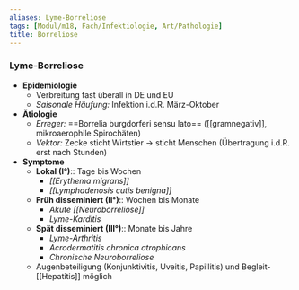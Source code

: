 ```yaml
---
aliases: Lyme-Borreliose
tags: [Modul/m18, Fach/Infektiologie, Art/Pathologie]
title: Borreliose
---
```

### Lyme-Borreliose
- **Epidemiologie**
	- Verbreitung fast überall in DE und EU
	- *Saisonale Häufung:* Infektion i.d.R. März-Oktober
- **Ätiologie**
	- *Erreger:* ==Borrelia burgdorferi sensu lato== ([[gramnegativ]], mikroaerophile Spirochäten)
	- *Vektor:* Zecke sticht Wirtstier → sticht Menschen (Übertragung i.d.R. erst nach Stunden)
- **Symptome**
	- **Lokal (I°)**:: Tage bis Wochen
		- *[[Erythema migrans]]*
		- *[[Lymphadenosis cutis benigna]]*
	- **Früh disseminiert (II°)**:: Wochen bis Monate
		- *Akute [[Neuroborreliose]]*
		- *Lyme-Karditis*
	- **Spät disseminiert (III°)**:: Monate bis Jahre
		- *Lyme-Arthritis*
		- *Acrodermatitis chronica atrophicans*
		- *Chronische Neuroborreliose*
	- Augenbeteiligung (Konjunktivitis, Uveitis, Papillitis) und Begleit-[[Hepatitis]] möglich